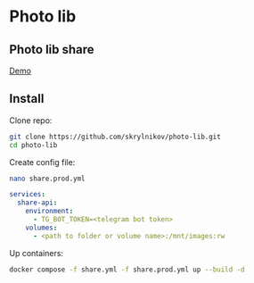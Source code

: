# Photo lib

## Photo lib share

[Demo](https://dskr.photos/)

## Install

Clone repo:
```bash
git clone https://github.com/skrylnikov/photo-lib.git
cd photo-lib
```

Create config file:

```bash
nano share.prod.yml
```


```yaml
services:
  share-api:
    environment:
      - TG_BOT_TOKEN=<telegram bot token>
    volumes:
      - <path to folder or volume name>:/mnt/images:rw
```

Up containers:

```bash
docker compose -f share.yml -f share.prod.yml up --build -d
```

